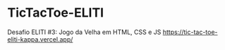 # TicTacToe-ELITI
Desafio ELITI #3: 
Jogo da Velha em HTML, CSS e JS 
https://tic-tac-toe-eliti-kappa.vercel.app/
